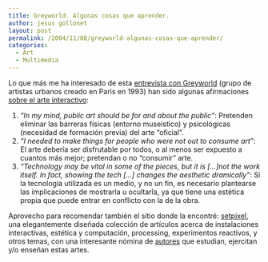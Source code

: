 ```yaml
---
title: Greyworld. Algunas cosas que aprender.
author: jesus gollonet
layout: post
permalink: /2004/11/08/greyworld-algunas-cosas-que-aprender/
categories:
  - Art
  - Multimedia
---
```

Lo que más me ha interesado de esta [entrevista con Greyworld][1] (grupo de artistas urbanos creado en Paris en 1993) han sido algunas afirmaciones <ins datetime="2004-10-8T10:1:27--1:00">sobre el arte interactivo</ins>:

1.  *<q>In my mind, public art should be for and about the public</q>*: Pretenden eliminar las barreras físicas (entorno museístico) y psicológicas (necesidad de formación previa) del arte &#8220;oficial&#8221;.
2.  *<q>I needed to make things for people who were not out to consume art</q>*: El arte debería ser disfrutable por todos, o al menos ser expuesto a cuantos más mejor; pretendan o no &#8220;consumir&#8221; arte.
3.  *<q>Technology may be vital in some of the pieces, but it is [...]not the work itself. In fact, showing the tech [...] changes the aesthetic dramically</q>*: Si la tecnología utilizada es un medio, y no un fin, es necesario plantearse las implicaciones de mostrarla u ocultarla, ya que tiene una estética propia que puede entrar en conflicto con la de la obra.

Aprovecho para recomendar también el sitio donde la encontré: [setpixel][2], una elegantemente diseñada colección de artículos acerca de instalaciones interactivas, estética y computación, processing, experimentos reactivos, y otros temas, con una interesante nómina de [autores][3] que estudian, ejercitan y/o enseñan estas artes.

 [1]: http://www.setpixel.com/content/?ID=greyworld "entrevista en setpixel con el colectivo Greyworld"
 [2]: http://www.setpixel.com/
 [3]: http://www.setpixel.com/about/ "acerca de setpixel "